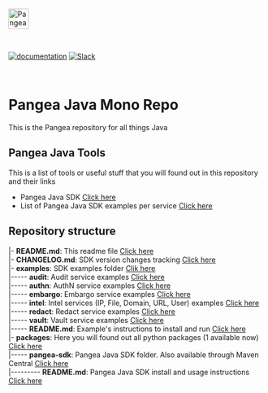 <p>
  <br />
  <a href="https://pangea.cloud?utm_source=github&utm_medium=node-sdk" target="_blank" rel="noopener noreferrer">
    <img src="https://pangea-marketing.s3.us-west-2.amazonaws.com/pangea-color.svg" alt="Pangea Logo" height="40" />
  </a>
  <br />
</p>

<p>
<br />

[![documentation](https://img.shields.io/badge/documentation-pangea-blue?style=for-the-badge&labelColor=551B76)](https://pangea.cloud/docs/sdk/java/)
[![Slack](https://img.shields.io/badge/Slack-4A154B?style=for-the-badge&logo=slack&logoColor=white)](https://pangea.cloud/join-slack/)

<br />
</p>

# Pangea Java Mono Repo
This is the Pangea repository for all things Java

## Pangea Java Tools

This is a list of tools or useful stuff that you will found out in this repository and their links

- Pangea Java SDK [Click here](/packages/pangea-sdk)  
- List of Pangea Java SDK examples per service [Click here](/examples)  

## Repository structure

|- **README.md**: This readme file [Click here](/README.md)  
|- **CHANGELOG.md**: SDK version changes tracking [Click here](/CHANGELOG.md)  
|- **examples**: SDK examples folder [Clik here](/examples)  
|----- **audit**: Audit service examples [Click here](/examples/audit)  
|----- **authn**: AuthN service examples [Click here](/examples/authn)  
|----- **embargo**: Embargo service examples [Click here](/examples/embargo)  
|----- **intel**: Intel services (IP, File, Domain, URL, User) examples [Click here](/examples/intel)  
|----- **redact**: Redact service examples [Click here](/examples/redact)  
|----- **vault**: Vault service examples [Click here](/examples/vault)  
|----- **README.md**: Example's instructions to install and run [Click here](/examples/README.md)  
|- **packages**: Here you will found out all python packages (1 available now) [Click here](/packages)  
|----- **pangea-sdk**: Pangea Java SDK folder. Also available through Maven Central [Click here](/packages/pangea-sdk)  
|--------- **README.md**: Pangea Java SDK install and usage instructions [Click here](/packages/pangea-sdk/README.md)  
